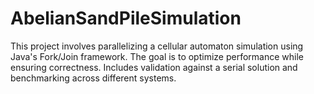 # AbelianSandPileSimulation
This project involves parallelizing a cellular automaton simulation using Java's Fork/Join framework. The goal is to optimize performance while ensuring correctness. Includes validation against a serial solution and benchmarking across different systems.
